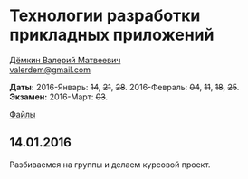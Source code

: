 # Технологии разработки прикладных приложений

[Дёмкин Валерий Матвеевич](https://www.hse.ru/org/persons/182956)  
valerdem@gmail.com

**Даты:** 2016-Январь: ~~14~~, ~~21~~, ~~28~~. 2016-Февраль: ~~04~~, ~~11~~, ~~18~~, ~~25~~.  
**Экзамен:** 2016-Март: ~~03~~.

[Файлы](https://yadi.sk/d/Y8Cwc88uxgXT5/160114%2C%20Технологии%20разработки%20прикладных%20приложений)


## 14.01.2016

Разбиваемся на группы и делаем курсовой проект.
